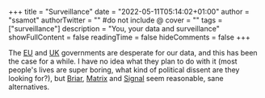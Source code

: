 +++
title = "Surveillance"
date = "2022-05-11T05:14:02+01:00"
author = "ssamot"
authorTwitter = "" #do not include @
cover = ""
tags = ["surveillance"]
description = "You, your data and surveillance"
showFullContent = false
readingTime = false
hideComments = false
+++

The [EU](https://www.patrick-breyer.de/en/chat-control-eu-commission-presents-mass-surveillance-plan-on-may-11/) and [UK](https://www.eff.org/issues/uk-investigatory-powers-bill) governments are desperate for our data, and this has been the case for a while. I have no idea what they plan to do with it (most people's lives are super boring, what kind of political dissent are they looking for?), but [Briar](https://briarproject.org/index.html), [Matrix](https://matrix.org/) and [Signal](https://signal.org/en/) seem reasonable, sane alternatives. 
